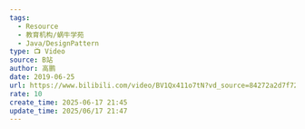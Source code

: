 ```yaml
---
tags:
  - Resource
  - 教育机构/蜗牛学苑
  - Java/DesignPattern
type: 📺 Video
source: B站
author: 高鹏
date: 2019-06-25
url: https://www.bilibili.com/video/BV1Qx411o7tN?vd_source=84272a2d7f72158b38778819be5bc6ad
rate: 10
create_time: 2025-06-17 21:45
update_time: 2025/06/17 21:47
---
```

